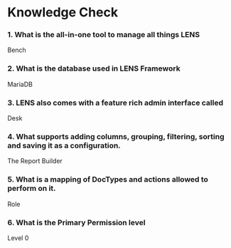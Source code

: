 # **Knowledge Check**


### 1. What is the all-in-one tool to manage all things LENS 
Bench

### 2. What is the database used in LENS Framework
MariaDB

### 3. LENS also comes with a feature rich admin interface called 
Desk

### 4. What supports adding columns, grouping, filtering, sorting and saving it as a configuration.
 The Report Builder 

### 5. What is a mapping of DocTypes and actions allowed to perform on it.
Role

### 6. What is the Primary Permission level
Level 0




<!--stackedit_data:
eyJoaXN0b3J5IjpbNTUyMTEyNjksLTE0ODUxNTc3MzNdfQ==
-->